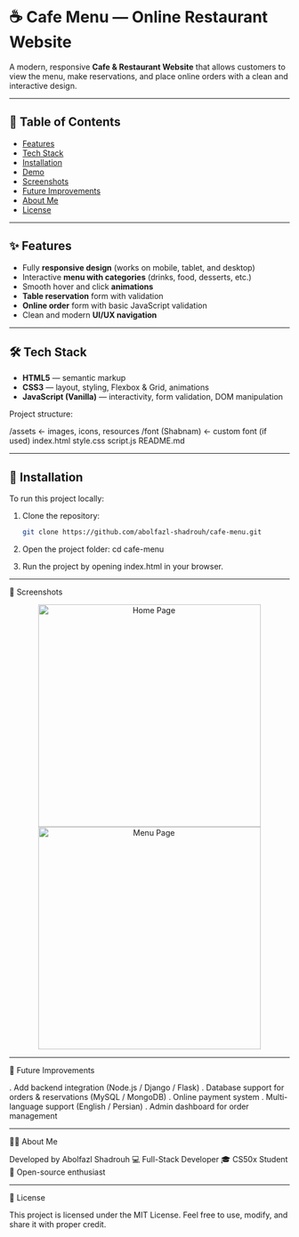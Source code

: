# ☕ Cafe Menu — Online Restaurant Website

A modern, responsive **Cafe & Restaurant Website** that allows customers to view the menu, make reservations, and place online orders with a clean and interactive design.

---

## 📖 Table of Contents

- [Features](#-features)  
- [Tech Stack](#-tech-stack)  
- [Installation](#-installation)  
- [Demo](#-demo)  
- [Screenshots](#-screenshots)  
- [Future Improvements](#-future-improvements)  
- [About Me](#-about-me)  
- [License](#-license)  

---

## ✨ Features

- Fully **responsive design** (works on mobile, tablet, and desktop)  
- Interactive **menu with categories** (drinks, food, desserts, etc.)  
- Smooth hover and click **animations**  
- **Table reservation** form with validation  
- **Online order** form with basic JavaScript validation  
- Clean and modern **UI/UX navigation**  

---

## 🛠️ Tech Stack

- **HTML5** — semantic markup  
- **CSS3** — layout, styling, Flexbox & Grid, animations  
- **JavaScript (Vanilla)** — interactivity, form validation, DOM manipulation  

Project structure:


/assets ← images, icons, resources
/font (Shabnam) ← custom font (if used)
index.html
style.css
script.js
README.md

---

## 🚀 Installation

To run this project locally:

1. Clone the repository:
   ```bash
   git clone https://github.com/abolfazl-shadrouh/cafe-menu.git

2. Open the project folder:
  cd cafe-menu

3. Run the project by opening index.html in your browser.

---

📸 Screenshots

<p align="center"> <img src="assets/screenshot1.png" alt="Home Page" width="400"> <img src="assets/screenshot2.png" alt="Menu Page" width="400"> </p>

---

🚧 Future Improvements

. Add backend integration (Node.js / Django / Flask)
. Database support for orders & reservations (MySQL / MongoDB)
. Online payment system
. Multi-language support (English / Persian)
. Admin dashboard for order management

---

👨‍💻 About Me

Developed by Abolfazl Shadrouh
💻 Full-Stack Developer
🎓 CS50x Student
🌟 Open-source enthusiast

---

📜 License

This project is licensed under the MIT License.
Feel free to use, modify, and share it with proper credit.
